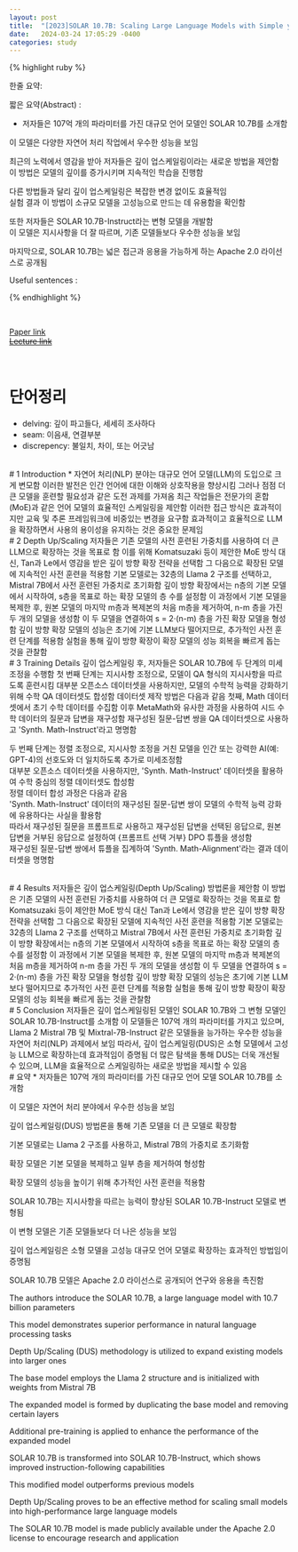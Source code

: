```yaml
---
layout: post
title:  "[2023]SOLAR 10.7B: Scaling Large Language Models with Simple yet Effective Depth Up-Scaling"  
date:   2024-03-24 17:05:29 -0400
categories: study
---
```


{% highlight ruby %}


한줄 요약: 

짧은 요약(Abstract) :    
* 저자들은 107억 개의 파라미터를 가진 대규모 언어 모델인 SOLAR 10.7B를 소개함  

 
이 모델은 다양한 자연어 처리 작업에서 우수한 성능을 보임  

최근의 노력에서 영감을 받아 저자들은 깊이 업스케일링이라는 새로운 방법을 제안함  
이 방법은 모델의 깊이를 증가시키며 지속적인 학습을 진행함  

다른 방법들과 달리 깊이 업스케일링은 복잡한 변경 없이도 효율적임  
실험 결과 이 방법이 소규모 모델을 고성능으로 만드는 데 유용함을 확인함  

또한 저자들은 SOLAR 10.7B-Instruct라는 변형 모델을 개발함  
이 모델은 지시사항을 더 잘 따르며, 기존 모델들보다 우수한 성능을 보임  

마지막으로, SOLAR 10.7B는 넓은 접근과 응용을 가능하게 하는 Apache 2.0 라이선스로 공개됨 

  
Useful sentences :  


{% endhighlight %}  

<br/>

[Paper link](https://drive.google.com/drive/folders/1-4yQiTSff1lSouND8XpgqwTrQuRDp_GQ)  
[~~Lecture link~~]()  

<br/>

# 단어정리  
* delving: 깊이 파고들다, 세세히 조사하다  
* seam: 이음새, 연결부분  
* discrepency: 불일치, 차이, 또는 어긋남  
  

<br/>
# 1 Introduction  
* 자연어 처리(NLP) 분야는 대규모 언어 모델(LLM)의 도입으로 크게 변모함  
이러한 발전은 인간 언어에 대한 이해와 상호작용을 향상시킴  
그러나 점점 더 큰 모델을 훈련할 필요성과 같은 도전 과제를 가져옴  
최근 작업들은 전문가의 혼합(MoE)과 같은 언어 모델의 효율적인 스케일링을 제안함  
이러한 접근 방식은 효과적이지만 교육 및 추론 프레임워크에 비중있는 변경을 요구함  
효과적이고 효율적으로 LLM을 확장하면서 사용의 용이성을 유지하는 것은 중요한 문제임 


<br/>
# 2 Depth Up/Scaling  
저자들은 기존 모델의 사전 훈련된 가중치를 사용하여 더 큰 LLM으로 확장하는 것을 목표로 함  
이를 위해 Komatsuzaki 등이 제안한 MoE 방식 대신, Tan과 Le에서 영감을 받은 깊이 방향 확장 전략을 선택함  
그 다음으로 확장된 모델에 지속적인 사전 훈련을 적용함  
기본 모델로는 32층의 Llama 2 구조를 선택하고, Mistral 7B에서 사전 훈련된 가중치로 초기화함  
깊이 방향 확장에서는 n층의 기본 모델에서 시작하여, s층을 목표로 하는 확장 모델의 층 수를 설정함  
이 과정에서 기본 모델을 복제한 후, 원본 모델의 마지막 m층과 복제본의 처음 m층을 제거하여, n-m 층을 가진 두 개의 모델을 생성함  
이 두 모델을 연결하여 s = 2·(n-m) 층을 가진 확장 모델을 형성함  
깊이 방향 확장 모델의 성능은 초기에 기본 LLM보다 떨어지므로, 추가적인 사전 훈련 단계를 적용함  
실험을 통해 깊이 방향 확장이 확장 모델의 성능 회복을 빠르게 돕는 것을 관찰함 

<br/>
# 3 Training Details  
깊이 업스케일링 후, 저자들은 SOLAR 10.7B에 두 단계의 미세조정을 수행함  
첫 번째 단계는 지시사항 조정으로, 모델이 QA 형식의 지시사항을 따르도록 훈련시킴  
대부분 오픈소스 데이터셋을 사용하지만, 모델의 수학적 능력을 강화하기 위해 수학 QA 데이터셋도 합성함  
데이터셋 제작 방법은 다음과 같음  
첫째, Math 데이터셋에서 초기 수학 데이터를 수집함  
이후 MetaMath와 유사한 과정을 사용하여 시드 수학 데이터의 질문과 답변을 재구성함  
재구성된 질문-답변 쌍을 QA 데이터셋으로 사용하고 'Synth. Math-Instruct'라고 명명함  

두 번째 단계는 정렬 조정으로, 지시사항 조정을 거친 모델을 인간 또는 강력한 AI(예: GPT-4)의 선호도와 더 일치하도록 추가로 미세조정함  
대부분 오픈소스 데이터셋을 사용하지만, 'Synth. Math-Instruct' 데이터셋을 활용하여 수학 중심의 정렬 데이터셋도 합성함  
정렬 데이터 합성 과정은 다음과 같음  
'Synth. Math-Instruct' 데이터의 재구성된 질문-답변 쌍이 모델의 수학적 능력 강화에 유용하다는 사실을 활용함  
따라서 재구성된 질문을 프롬프트로 사용하고 재구성된 답변을 선택된 응답으로, 원본 답변을 거부된 응답으로 설정하여 {프롬프트 선택 거부} DPO 튜플을 생성함  
재구성된 질문-답변 쌍에서 튜플을 집계하여 'Synth. Math-Alignment'라는 결과 데이터셋을 명명함 


<br/>
# 4 Results  
저자들은 깊이 업스케일링(Depth Up/Scaling) 방법론을 제안함  
이 방법은 기존 모델의 사전 훈련된 가중치를 사용하여 더 큰 모델로 확장하는 것을 목표로 함  
Komatsuzaki 등이 제안한 MoE 방식 대신 Tan과 Le에서 영감을 받은 깊이 방향 확장 전략을 선택함  
그 다음으로 확장된 모델에 지속적인 사전 훈련을 적용함  
기본 모델로는 32층의 Llama 2 구조를 선택하고 Mistral 7B에서 사전 훈련된 가중치로 초기화함  
깊이 방향 확장에서는 n층의 기본 모델에서 시작하여 s층을 목표로 하는 확장 모델의 층 수를 설정함  
이 과정에서 기본 모델을 복제한 후, 원본 모델의 마지막 m층과 복제본의 처음 m층을 제거하여 n-m 층을 가진 두 개의 모델을 생성함  
이 두 모델을 연결하여 s = 2·(n-m) 층을 가진 확장 모델을 형성함  
깊이 방향 확장 모델의 성능은 초기에 기본 LLM보다 떨어지므로 추가적인 사전 훈련 단계를 적용함  
실험을 통해 깊이 방향 확장이 확장 모델의 성능 회복을 빠르게 돕는 것을 관찰함   

<br/>
# 5 Conclusion  
저자들은 깊이 업스케일링된 모델인 SOLAR 10.7B와 그 변형 모델인 SOLAR 10.7B-Instruct를 소개함  
이 모델들은 107억 개의 파라미터를 가지고 있으며, Llama 2 Mistral 7B 및 Mixtral-7B-Instruct 같은 모델들을 능가하는 우수한 성능을 자연어 처리(NLP) 과제에서 보임  
따라서, 깊이 업스케일링(DUS)은 소형 모델에서 고성능 LLM으로 확장하는데 효과적임이 증명됨  
더 많은 탐색을 통해 DUS는 더욱 개선될 수 있으며, LLM을 효율적으로 스케일링하는 새로운 방법을 제시할 수 있음 





<br/>
# 요약  
*  저자들은 107억 개의 파라미터를 가진 대규모 언어 모델 SOLAR 10.7B를 소개함

이 모델은 자연어 처리 분야에서 우수한 성능을 보임

깊이 업스케일링(DUS) 방법론을 통해 기존 모델을 더 큰 모델로 확장함

기본 모델로는 Llama 2 구조를 사용하고, Mistral 7B의 가중치로 초기화함

확장 모델은 기본 모델을 복제하고 일부 층을 제거하여 형성함

확장 모델의 성능을 높이기 위해 추가적인 사전 훈련을 적용함

SOLAR 10.7B는 지시사항을 따르는 능력이 향상된 SOLAR 10.7B-Instruct 모델로 변형됨

이 변형 모델은 기존 모델들보다 더 나은 성능을 보임

깊이 업스케일링은 소형 모델을 고성능 대규모 언어 모델로 확장하는 효과적인 방법임이 증명됨

SOLAR 10.7B 모델은 Apache 2.0 라이선스로 공개되어 연구와 응용을 촉진함



The authors introduce the SOLAR 10.7B, a large language model with 10.7 billion parameters

This model demonstrates superior performance in natural language processing tasks

Depth Up/Scaling (DUS) methodology is utilized to expand existing models into larger ones

The base model employs the Llama 2 structure and is initialized with weights from Mistral 7B

The expanded model is formed by duplicating the base model and removing certain layers

Additional pre-training is applied to enhance the performance of the expanded model

SOLAR 10.7B is transformed into SOLAR 10.7B-Instruct, which shows improved instruction-following capabilities

This modified model outperforms previous models

Depth Up/Scaling proves to be an effective method for scaling small models into high-performance large language models

The SOLAR 10.7B model is made publicly available under the Apache 2.0 license to encourage research and application